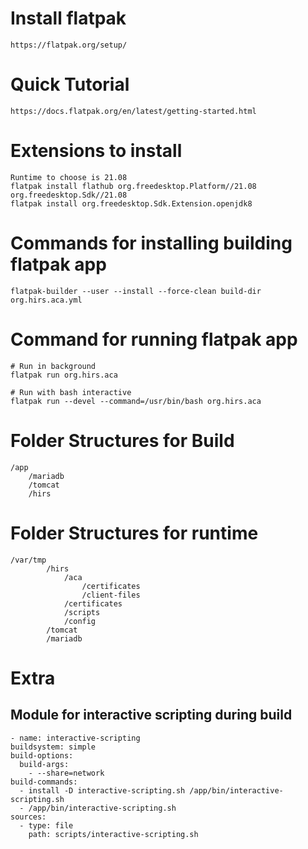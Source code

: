 # Install flatpak
	https://flatpak.org/setup/

# Quick Tutorial
	https://docs.flatpak.org/en/latest/getting-started.html

# Extensions to install
	Runtime to choose is 21.08
	flatpak install flathub org.freedesktop.Platform//21.08 org.freedesktop.Sdk//21.08
	flatpak install org.freedesktop.Sdk.Extension.openjdk8

# Commands for installing building flatpak app
	flatpak-builder --user --install --force-clean build-dir org.hirs.aca.yml

# Command for running flatpak app
	# Run in background
	flatpak run org.hirs.aca

	# Run with bash interactive
	flatpak run --devel --command=/usr/bin/bash org.hirs.aca


# Folder Structures for Build
	/app
		/mariadb
		/tomcat
		/hirs

# Folder Structures for runtime
	/var/tmp
			/hirs
				/aca
					/certificates
					/client-files
				/certificates
				/scripts
				/config
			/tomcat
			/mariadb


# Extra

## Module for interactive scripting during build
	- name: interactive-scripting
	buildsystem: simple
	build-options:
	  build-args:
	    - --share=network
	build-commands:
	  - install -D interactive-scripting.sh /app/bin/interactive-scripting.sh
	  - /app/bin/interactive-scripting.sh
	sources:
	  - type: file
	    path: scripts/interactive-scripting.sh

